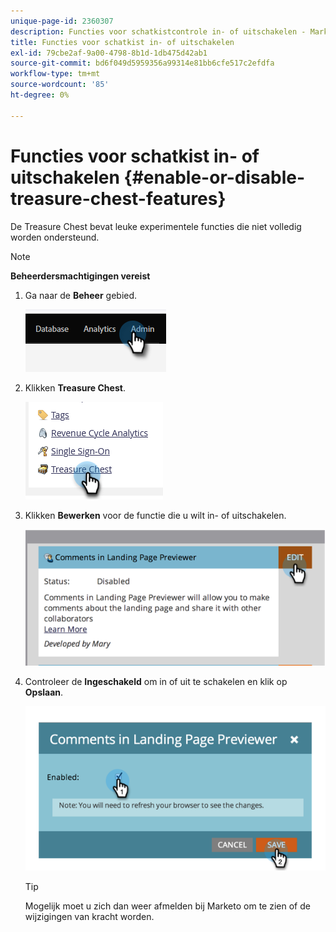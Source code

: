 ```yaml
---
unique-page-id: 2360307
description: Functies voor schatkistcontrole in- of uitschakelen - Marketo Docs - Productdocumentatie
title: Functies voor schatkist in- of uitschakelen
exl-id: 79cbe2af-9a00-4798-8b1d-1db475d42ab1
source-git-commit: bd6f049d5959356a99314e81bb6cfe517c2efdfa
workflow-type: tm+mt
source-wordcount: '85'
ht-degree: 0%

---
```


# Functies voor schatkist in- of uitschakelen {#enable-or-disable-treasure-chest-features}

De Treasure Chest bevat leuke experimentele functies die niet volledig worden ondersteund.

>[!NOTE]
>
>**Beheerdersmachtigingen vereist**

1. Ga naar de **Beheer** gebied.

   ![](assets/enable-or-disable-treasure-chest-features-1.png)

1. Klikken **Treasure Chest**.

   ![](assets/enable-or-disable-treasure-chest-features-2.png)

1. Klikken **Bewerken** voor de functie die u wilt in- of uitschakelen.

   ![](assets/enable-or-disable-treasure-chest-features-3.png)

1. Controleer de **Ingeschakeld** om in of uit te schakelen en klik op **Opslaan**.

   ![](assets/enable-or-disable-treasure-chest-features-4.png)

   >[!TIP]
   >
   >Mogelijk moet u zich dan weer afmelden bij Marketo om te zien of de wijzigingen van kracht worden.
